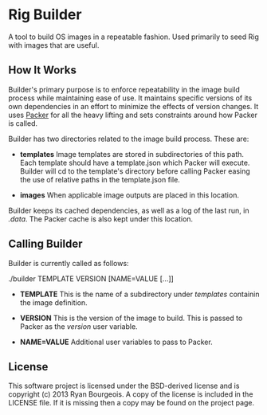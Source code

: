 Rig Builder
===========
A tool to build OS images in a repeatable fashion. Used primarily to seed Rig
with images that are useful.

How It Works
------------
Builder's primary purpose is to enforce repeatability in the image build
process while maintaining ease of use. It maintains specific versions of its
own dependencies in an effort to minimize the effects of version changes. It
uses [Packer](http://packer.io) for all the heavy lifting and sets constraints
around how Packer is called.

Builder has two directories related to the image build process. These are:

- __templates__ Image templates are stored in subdirectories of this path.
  Each template should have a template.json which Packer will execute. Builder
  will cd to the template's directory before calling Packer easing the use of
  relative paths in the template.json file.

- __images__ When applicable image outputs are placed in this location.

Builder keeps its cached dependencies, as well as a log of the last run, in
_.data_. The Packer cache is also kept under this location.

Calling Builder
---------------
Builder is currently called as follows:

  ./builder TEMPLATE VERSION [NAME=VALUE [...]]

- __TEMPLATE__ This is the name of a subdirectory under _templates_ containin
  the image definition.

- __VERSION__ This is the version of the image to build. This is passed to
  Packer as the _version_ user variable.

- __NAME=VALUE__ Additional user variables to pass to Packer.

License
-------
This software project is licensed under the BSD-derived license and is
copyright (c) 2013 Ryan Bourgeois. A copy of the license is included in the
LICENSE file. If it is missing then a copy may be found on the project page.
